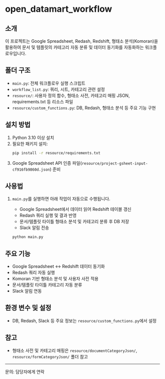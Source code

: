 # open_datamart_workflow

## 소개
이 프로젝트는 Google Spreadsheet, Redash, Redshift, 형태소 분석(Komoran)을 활용하여 문서 및 템플릿의 카테고리 자동 분류 및 데이터 동기화를 자동화하는 워크플로우입니다.

## 폴더 구조
- `main.py`: 전체 워크플로우 실행 스크립트
- `workflow_list.py`: 쿼리, 시트, 카테고리 관련 설정
- `resource/`: 사용자 정의 함수, 형태소 사전, 카테고리 매핑 JSON, requirements.txt 등 리소스 파일
- `resource/custom_functions.py`: DB, Redash, 형태소 분석 등 주요 기능 구현

## 설치 방법
1. Python 3.10 이상 설치
2. 필요한 패키지 설치:
    ```sh
    pip install -r resource/requirements.txt
    ```
3. Google Spreadsheet API 인증 파일(`resource/project-gsheet-input-cf916fb9860d.json`) 준비

## 사용법
1. `main.py`를 실행하면 아래 작업이 자동으로 수행됩니다.
    - Google Spreadsheet에서 데이터 읽어 Redshift 테이블 갱신
    - Redash 쿼리 실행 및 결과 반영
    - 문서/템플릿 타이틀 형태소 분석 및 카테고리 분류 후 DB 저장
    - Slack 알림 전송

    ```sh
    python main.py
    ```

## 주요 기능
- Google Spreadsheet ↔ Redshift 데이터 동기화
- Redash 쿼리 자동 실행
- Komoran 기반 형태소 분석 및 사용자 사전 적용
- 문서/템플릿 타이틀 카테고리 자동 분류
- Slack 알림 연동

## 환경 변수 및 설정
- DB, Redash, Slack 등 주요 정보는 `resource/custom_functions.py`에서 설정

## 참고
- 형태소 사전 및 카테고리 매핑은 `resource/documentCategoryJson/`, `resource/formCategoryJson/` 폴더 참고

---
문의: 담당자에게 연락
